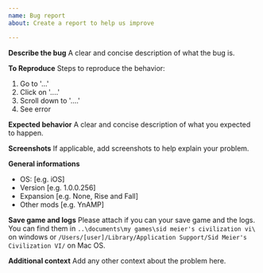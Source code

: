 ```yaml
---
name: Bug report
about: Create a report to help us improve

---
```


**Describe the bug**
A clear and concise description of what the bug is.

**To Reproduce**
Steps to reproduce the behavior:
1. Go to '...'
2. Click on '....'
3. Scroll down to '....'
4. See error

**Expected behavior**
A clear and concise description of what you expected to happen.

**Screenshots**
If applicable, add screenshots to help explain your problem.

**General informations**
 - OS: [e.g. iOS]
 - Version [e.g. 1.0.0.256]
 - Expansion [e.g. None, Rise and Fall]
 - Other mods [e.g. YnAMP]

**Save game and logs**
Please attach if you can your save game and the logs. You can find them in `..\documents\my games\sid meier's civilization vi\` on windows or `/Users/[user]/Library/Application Support/Sid Meier's Civilization VI/` on Mac OS.

**Additional context**
Add any other context about the problem here.
